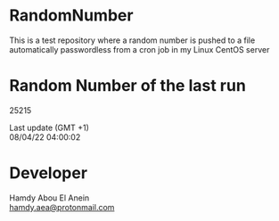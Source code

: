# RandomNumber    
This is a test repository where a random number is pushed to a file automatically passwordless from a cron job in my Linux CentOS server    
# Random Number of the last run   
25215
      
Last update (GMT +1)    
08/04/22 04:00:02
# Developer    
Hamdy Abou El Anein   
hamdy.aea@protonmail.com
